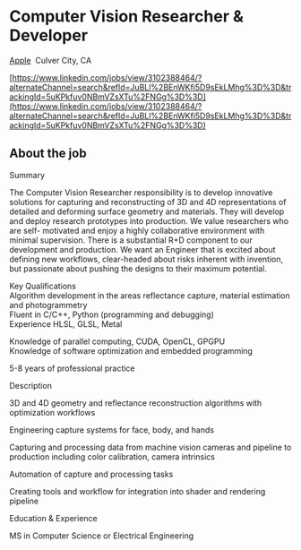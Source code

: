
# Computer Vision Researcher & Developer

[Apple](https://www.linkedin.com/company/apple/life/)  Culver City, CA

[https://www.linkedin.com/jobs/view/3102388464/?alternateChannel=search&refId=JuBLl%2BEnWKfi5D9sEkLMhg%3D%3D&trackingId=5uKPkfuv0NBmVZsXTu%2FNGg%3D%3D](https://www.linkedin.com/jobs/view/3102388464/?alternateChannel=search&refId=JuBLl%2BEnWKfi5D9sEkLMhg%3D%3D&trackingId=5uKPkfuv0NBmVZsXTu%2FNGg%3D%3D)

## About the job

  
Summary  
  
The Computer Vision Researcher responsibility is to develop innovative solutions for capturing and reconstructing of 3D and 4D representations of detailed and deforming surface geometry and materials. They will develop and deploy research prototypes into production. We value researchers who are self- motivated and enjoy a highly collaborative environment with minimal supervision. There is a substantial R+D component to our development and production. We want an Engineer that is excited about defining new workflows, clear-headed about risks inherent with invention, but passionate about pushing the designs to their maximum potential.  
  
  
Key Qualifications  
Algorithm development in the areas reflectance capture, material estimation and photogrammetry  
Fluent in C/C++, Python (programming and debugging)  
Experience HLSL, GLSL, Metal  
  
Knowledge of parallel computing, CUDA, OpenCL, GPGPU  
Knowledge of software optimization and embedded programming  
  
5-8 years of professional practice  
  
  
Description  
  
3D and 4D geometry and reflectance reconstruction algorithms with optimization workflows  
  
Engineering capture systems for face, body, and hands  
  
Capturing and processing data from machine vision cameras and pipeline to production including color calibration, camera intrinsics  
  
Automation of capture and processing tasks  
  
Creating tools and workflow for integration into shader and rendering pipeline  
  
  
Education & Experience  
  
MS in Computer Science or Electrical Engineering